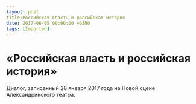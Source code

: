 ```yaml
---
layout: post
title:Российская власть и российская история
date: 2017-06-05 00:00:00 +0300
tags: [Imported]
---
```

# «Российская власть и российская история»

Диалог, записанный 28 января 2017 года на Новой сцене Александринского театра.
